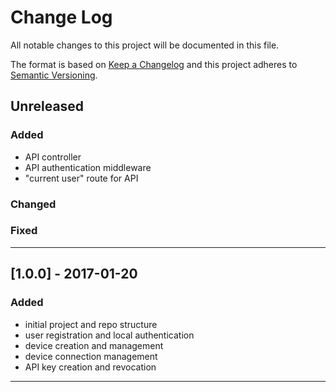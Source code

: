 # Change Log

All notable changes to this project will be documented in this file.

The format is based on [Keep a Changelog](http://keepachangelog.com/) and this project adheres to [Semantic Versioning](http://semver.org/).

## Unreleased

### Added
* API controller
* API authentication middleware
* "current user" route for API

### Changed

### Fixed

---

## [1.0.0] - 2017-01-20

### Added
* initial project and repo structure
* user registration and local authentication
* device creation and management
* device connection management
* API key creation and revocation

---
